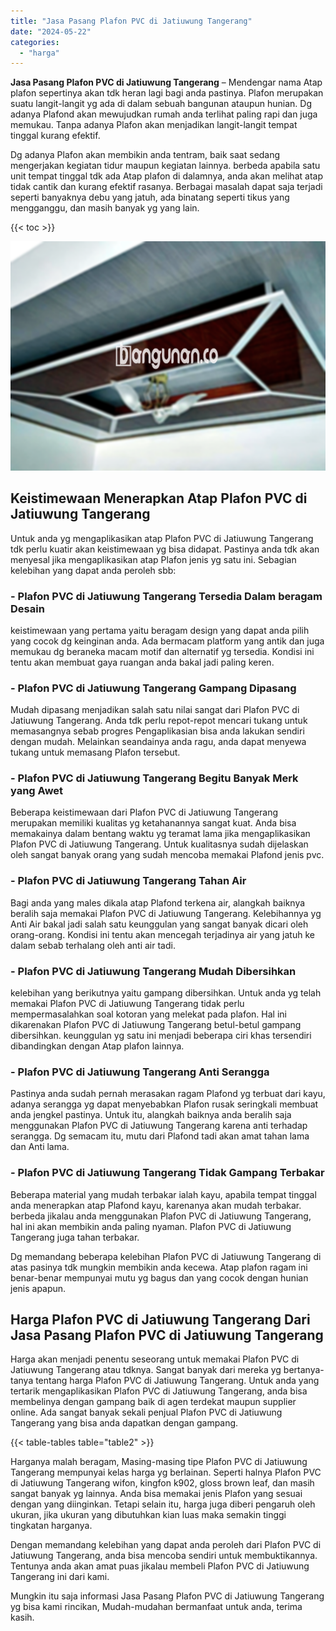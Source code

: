```yaml
---
title: "Jasa Pasang Plafon PVC di Jatiuwung Tangerang"
date: "2024-05-22"
categories: 
  - "harga"
---
```


**Jasa Pasang Plafon PVC di Jatiuwung Tangerang** – Mendengar nama Atap plafon sepertinya akan tdk heran lagi bagi anda pastinya. Plafon merupakan suatu langit-langit yg ada di dalam sebuah bangunan ataupun hunian. Dg adanya Plafond akan mewujudkan rumah anda terlihat paling rapi dan juga memukau. Tanpa adanya Plafon akan menjadikan langit-langit tempat tinggal kurang efektif.

Dg adanya Plafon akan membikin anda tentram, baik saat sedang mengerjakan kegiatan tidur maupun kegiatan lainnya. berbeda apabila satu unit tempat tinggal tdk ada Atap plafon di dalamnya, anda akan melihat atap tidak cantik dan kurang efektif rasanya. Berbagai masalah dapat saja terjadi seperti banyaknya debu yang jatuh, ada binatang seperti tikus yang mengganggu, dan masih banyak yg yang lain.

{{< toc >}}

![Jasa Pasang Plafon PVC di Jatiuwung Tangerang](/images/flafond-pvc-murah21.png)

## Keistimewaan Menerapkan Atap Plafon PVC di Jatiuwung Tangerang

Untuk anda yg mengaplikasikan atap Plafon PVC di Jatiuwung Tangerang tdk perlu kuatir akan keistimewaan yg bisa didapat. Pastinya anda tdk akan menyesal jika mengaplikasikan atap Plafon jenis yg satu ini. Sebagian kelebihan yang dapat anda peroleh sbb:

### \- Plafon PVC di Jatiuwung Tangerang Tersedia Dalam beragam Desain

keistimewaan yang pertama yaitu beragam design yang dapat anda pilih yang cocok dg keinginan anda. Ada bermacam platform yang antik dan juga memukau dg beraneka macam motif dan alternatif yg tersedia. Kondisi ini tentu akan membuat gaya ruangan anda bakal jadi paling keren.

### \- Plafon PVC di Jatiuwung Tangerang Gampang Dipasang

Mudah dipasang menjadikan salah satu nilai sangat dari Plafon PVC di Jatiuwung Tangerang. Anda tdk perlu repot-repot mencari tukang untuk memasangnya sebab progres Pengaplikasian bisa anda lakukan sendiri dengan mudah. Melainkan seandainya anda ragu, anda dapat menyewa tukang untuk memasang Plafon tersebut.

### \- Plafon PVC di Jatiuwung Tangerang Begitu Banyak Merk yang Awet

Beberapa keistimewaan dari Plafon PVC di Jatiuwung Tangerang merupakan memiliki kualitas yg ketahanannya sangat kuat. Anda bisa memakainya dalam bentang waktu yg teramat lama jika mengaplikasikan Plafon PVC di Jatiuwung Tangerang. Untuk kualitasnya sudah dijelaskan oleh sangat banyak orang yang sudah mencoba memakai Plafond jenis pvc.

### \- Plafon PVC di Jatiuwung Tangerang Tahan Air

Bagi anda yang males dikala atap Plafond terkena air, alangkah baiknya beralih saja memakai Plafon PVC di Jatiuwung Tangerang. Kelebihannya yg Anti Air bakal jadi salah satu keunggulan yang sangat banyak dicari oleh orang-orang. Kondisi ini tentu akan mencegah terjadinya air yang jatuh ke dalam sebab terhalang oleh anti air tadi.

### \- Plafon PVC di Jatiuwung Tangerang Mudah Dibersihkan

kelebihan yang berikutnya yaitu gampang dibersihkan. Untuk anda yg telah memakai Plafon PVC di Jatiuwung Tangerang tidak perlu mempermasalahkan soal kotoran yang melekat pada plafon. Hal ini dikarenakan Plafon PVC di Jatiuwung Tangerang betul-betul gampang dibersihkan. keunggulan yg satu ini menjadi beberapa ciri khas tersendiri dibandingkan dengan Atap plafon lainnya.

### \- Plafon PVC di Jatiuwung Tangerang Anti Serangga

Pastinya anda sudah pernah merasakan ragam Plafond yg terbuat dari kayu, adanya serangga yg dapat menyebabkan Plafon rusak seringkali membuat anda jengkel pastinya. Untuk itu, alangkah baiknya anda beralih saja menggunakan Plafon PVC di Jatiuwung Tangerang karena anti terhadap serangga. Dg semacam itu, mutu dari Plafond tadi akan amat tahan lama dan Anti lama.

### \- Plafon PVC di Jatiuwung Tangerang Tidak Gampang Terbakar

Beberapa material yang mudah terbakar ialah kayu, apabila tempat tinggal anda menerapkan atap Plafond kayu, karenanya akan mudah terbakar. berbeda jikalau anda menggunakan Plafon PVC di Jatiuwung Tangerang, hal ini akan membikin anda paling nyaman. Plafon PVC di Jatiuwung Tangerang juga tahan terbakar.

Dg memandang beberapa kelebihan Plafon PVC di Jatiuwung Tangerang di atas pasinya tdk mungkin membikin anda kecewa. Atap plafon ragam ini benar-benar mempunyai mutu yg bagus dan yang cocok dengan hunian jenis apapun.

## Harga Plafon PVC di Jatiuwung Tangerang Dari Jasa Pasang Plafon PVC di Jatiuwung Tangerang

Harga akan menjadi penentu seseorang untuk memakai Plafon PVC di Jatiuwung Tangerang atau tdknya. Sangat banyak dari mereka yg bertanya-tanya tentang harga Plafon PVC di Jatiuwung Tangerang. Untuk anda yang tertarik mengaplikasikan Plafon PVC di Jatiuwung Tangerang, anda bisa membelinya dengan gampang baik di agen terdekat maupun supplier online. Ada sangat banyak sekali penjual Plafon PVC di Jatiuwung Tangerang yang bisa anda dapatkan dengan gampang.

{{< table-tables table="table2" >}}

Harganya malah beragam, Masing-masing tipe Plafon PVC di Jatiuwung Tangerang mempunyai kelas harga yg berlainan. Seperti halnya Plafon PVC di Jatiuwung Tangerang wifon, kingfon k902, gloss brown leaf, dan masih sangat banyak yg lainnya. Anda bisa memakai jenis Plafon yang sesuai dengan yang diinginkan. Tetapi selain itu, harga juga diberi pengaruh oleh ukuran, jika ukuran yang dibutuhkan kian luas maka semakin tinggi tingkatan harganya.

Dengan memandang kelebihan yang dapat anda peroleh dari Plafon PVC di Jatiuwung Tangerang, anda bisa mencoba sendiri untuk membuktikannya. Tentunya anda akan amat puas jikalau membeli Plafon PVC di Jatiuwung Tangerang ini dari kami.

Mungkin itu saja informasi Jasa Pasang Plafon PVC di Jatiuwung Tangerang yg bisa kami rincikan, Mudah-mudahan bermanfaat untuk anda, terima kasih.

